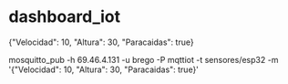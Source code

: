 # dashboard_iot

{"Velocidad": 10, "Altura": 30, "Paracaidas": true}

mosquitto_pub -h 69.46.4.131 -u brego -P mqttiot -t sensores/esp32 -m '{"Velocidad": 10, "Altura": 30, "Paracaidas": true}'

